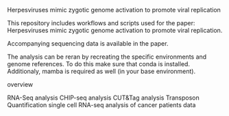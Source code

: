 Herpesviruses mimic zygotic genome activation to promote viral replication

This repository includes workflows and scripts used for the paper: Herpesviruses mimic zygotic genome activation to promote viral replication.

Accompanying sequencing data is available in the paper.

The analysis can be reran by recreating the specific environments and genome references. To do this make sure that conda is installed. Additionaly, mamba is required as well (in your base environment).

overview

 RNA-Seq analysis
 CHIP-seq analysis
 CUT&Tag analysis
 Transposon Quantification
 single cell RNA-seq analysis of cancer patients data




